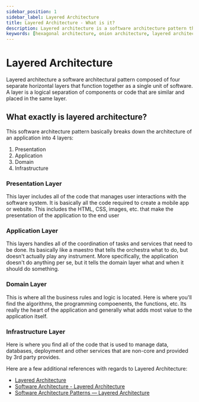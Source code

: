 ```yaml
---
sidebar_position: 1
sidebar_label: Layered Architecture
title: Layered Architecture - What is it?
description: Layered architecture is a software architecture pattern that promotes the separation of similar components intolayers of functionality that are independent from each other, and each performing a specific role for the application. 
keywords: [hexagonal architecture, onion architecture, layered architecture, software design pattern, software architecture, software architecture paradigm]
---
```


# Layered Architecture

Layered architecture a software architectural pattern composed of four separate horizontal layers that function together as a single unit of software. A layer is a logical separation of components or code that are similar and placed in the same layer. 

## What exactly is layered architecture?

This software architecture pattern basically breaks down the architecture of an application into 4 layers:
1. Presentation
2. Application 
3. Domain 
4. Infrastructure

### Presentation Layer
This layer includes all of the code that manages user interactions with the software system. It is basically all the code required to create a mobile app or website. This includes the HTML, CSS, images, etc. that make the presentation of the application to the end user

### Application Layer
This layers handles all of the coordination of tasks and services that need to be done. Its basically like a maestro that tells the orchestra what to do, but doesn't actually play any instrument. More specifically, the application doesn't do anything per se, but it tells the domain layer what and when it should do something. 

### Domain Layer
This is where all the business rules and logic is located. Here is where you'll find the algorithms, the programming compoenents, the functions, etc. Its really the heart of the application and generally what adds most value to the application itself. 

### Infrastructure Layer
Here is where you find all of the code that is used to manage data, databases, deployment and other services that are non-core and provided by 3rd party provides. 


Here are a few additional references with regards to Layered Architecture:
- [Layered Architecture](https://cs.uwaterloo.ca/~m2nagapp/courses/CS446/1195/Arch_Design_Activity/Layered.pdf)
- [Software Architecture - Layered Architecture](https://openclassrooms.com/en/courses/6397806-design-your-software-architecture-using-industry-standard-patterns/6896176-layered-architecture)
- [Software Architecture Patterns — Layered Architecture](https://priyalwalpita.medium.com/software-architecture-patterns-layered-architecture-a3b89b71a057)
